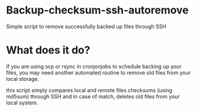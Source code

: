 # Backup-checksum-ssh-autoremove
Simple script to remove successfully backed up files through SSH

# What does it do?
 If you are using scp or rsync  in cronjonjobs to schedule backing up your files, 
 you may need another automated routine to remove old files from your local storage.
 
 this script simply compares local and remote files checksums (using md5sum) through SSH and in case of match, 
 deletes old files from your local system.
